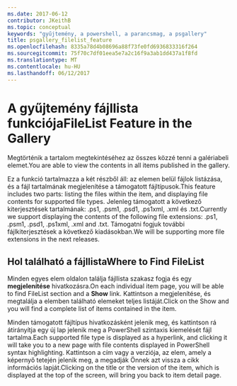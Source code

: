 ```yaml
---
ms.date: 2017-06-12
contributor: JKeithB
ms.topic: conceptual
keywords: "gyűjtemény, a powershell, a parancsmag, a psgallery"
title: psgallery_filelist_feature
ms.openlocfilehash: 8335a78d4b08696a88f73fe0fd6936833316f264
ms.sourcegitcommit: 75f70c7df01eea5e7a2c16f9a3ab1dd437a1f8fd
ms.translationtype: MT
ms.contentlocale: hu-HU
ms.lasthandoff: 06/12/2017
---
```

# <a name="filelist-feature-in-the-gallery"></a><span data-ttu-id="14683-103">A gyűjtemény fájllista funkciója</span><span class="sxs-lookup"><span data-stu-id="14683-103">FileList Feature in the Gallery</span></span>

<span data-ttu-id="14683-104">Megtörténik a tartalom megtekintéséhez az összes közzé tenni a galériabeli elemet.</span><span class="sxs-lookup"><span data-stu-id="14683-104">You are able to view the contents in all items published in the gallery.</span></span> 

<span data-ttu-id="14683-105">Ez a funkció tartalmazza a két részből áll: az elemen belül fájlok listázása, és a fájl tartalmának megjelenítése a támogatott fájltípusok.</span><span class="sxs-lookup"><span data-stu-id="14683-105">This feature includes two parts: listing the files within the item, and displaying file contents for supported file types.</span></span> <span data-ttu-id="14683-106">Jelenleg támogatott a következő kiterjesztések tartalmának: .ps1, .psm1, .psd1, .ps1xml, .xml és .txt.</span><span class="sxs-lookup"><span data-stu-id="14683-106">Currently we support displaying the contents of the following file extensions: .ps1, .psm1, .psd1, .ps1xml, .xml and .txt.</span></span> <span data-ttu-id="14683-107">Támogatni fogjuk további fájlkiterjesztések a következő kiadásokban.</span><span class="sxs-lookup"><span data-stu-id="14683-107">We will be supporting more file extensions in the next releases.</span></span> 

## <a name="where-to-find-filelist"></a><span data-ttu-id="14683-108">Hol található a fájllista</span><span class="sxs-lookup"><span data-stu-id="14683-108">Where to Find FileList</span></span>
<span data-ttu-id="14683-109">Minden egyes elem oldalon találja fájllista szakasz fogja és egy **megjelenítése** hivatkozásra.</span><span class="sxs-lookup"><span data-stu-id="14683-109">On each individual item page, you will be able to find FileList section and a **Show** link.</span></span> <span data-ttu-id="14683-110">Kattintson a megjelenítése, és megtalálja a elemben található elemeket teljes listáját.</span><span class="sxs-lookup"><span data-stu-id="14683-110">Click on the Show and you will find a complete list of items contained in the item.</span></span>

<span data-ttu-id="14683-111">Minden támogatott fájltípus hivatkozásként jelenik meg, és kattintson rá átirányítja egy új lap jelenik meg a PowerShell szintaxis kiemelését fájl tartalma.</span><span class="sxs-lookup"><span data-stu-id="14683-111">Each supported file type is displayed as a hyperlink, and clicking it will take you to a new page with file contents displayed in PowerShell syntax highlighting.</span></span> <span data-ttu-id="14683-112">Kattintson a cím vagy a verziója, az elem, amely a képernyő tetején jelenik meg, a megadják Önnek azt vissza a cikk információs lapját.</span><span class="sxs-lookup"><span data-stu-id="14683-112">Clicking on the title or the version of the item, which is displayed at the top of the screen, will bring you back to item detail page.</span></span>

